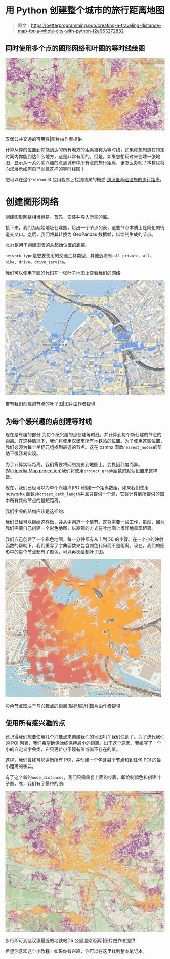 # 用 Python 创建整个城市的旅行距离地图

> 原文：<https://betterprogramming.pub/creating-a-traveling-distance-map-for-a-whole-city-with-python-f2e063272832>

## 同时使用多个点的图形网络和叶图的等时线绘图

![](img/7ced14f299d6cf8f2d36cd8c85612883.png)

汉堡公共交通的可用性|图片由作者提供

计算从你的位置到你能到达的所有地方的距离被称为等时线，如果你想知道在特定时间内你能到达什么地方，这是非常有用的。但是，如果您想反过来创建一张地图，显示从一系列感兴趣的点到城市中所有点的旅行距离，该怎么办呢？本教程将向您展示如何自己创建这样的等时线图！

您可以在这个 streamlit 应用程序上找到结果的概述:[到汉堡基础设施的步行距离](https://doppelfelix-isochron-hamburg-streamlitbikes-over-the-day-awtwm5.streamlitapp.com/Walking_Distances_to_Infrastructure)。

# **创建图形网络**

创建图形网络相当容易。首先，安装并导入所需的库。

接下来，我们为起始地址创建图，给出一个节点列表，这些节点本质上是简化的街道交叉口。之后，我们将其转换为 GeoPandas 数据帧，以绘制生成的节点。

`dist`是用于创建图表的从起始位置的距离。

`network_type`是您要使用的交通工具类型，其他选项有:`all_private`、`all`、`bike`、`drive`、`drive_service`。

我们可以使用下面的代码在一张叶子地图上查看我们的网络:

![](img/af4ec5c32a0910c4f1bc35e36dc77d19.png)

带有我们创建的节点的叶子图|图片由作者提供

## 为每个感兴趣的点创建等时线

现在是有趣的部分:为每个感兴趣的点创建等时线，并计算到每个新创建的节点的距离。在这种情况下，我们将使用汉堡市所有地铁站的位置。为了使用这些位置，我们必须为每个坐标元组找到最近的节点。这在 osmnx 函数`nearest_nodes`的帮助下很容易实现。

为了计算实际距离，我们需要将网络投影到地图上。变换因纬度而异。([Wikipedia:Map projection](https://en.wikipedia.org/wiki/Map_projection))我们将使用`project_graph`函数的默认设置来这样做。

现在，我们已经可以为单个兴趣点(POI)创建一个距离数组。如果我们使用 networkx 函数`shortest_path_length`并且只提供一个源，它将计算到所提供的图中所有其他节点的最短距离。

我们字典的结构应该是这样的:

我们已经可以继续这样做，并从中创造一个情节。这将需要一些工作，虽然，因为我们需要自己创建一个彩色地图，以直观的方式在叶地图上很好地呈现距离。

我们自己创建了一个彩色地图，每一分钟都有从 1 到 50 的步骤。在一个小的映射函数的帮助下，我们重写了字典函数来包含颜色代码而不是距离。现在，我们的图形中的每个节点都有了颜色，可以再次绘制叶子图。

![](img/0e4e459ebac9299d3ced908d6291a58f.png)

彩色节点取决于与兴趣点的距离(越亮越近)|图片由作者提供

## 使用所有感兴趣的点

还记得我们想要使用几个兴趣点来创建我们的地图吗？我们快到了。为了迭代我们的 POI 列表，我们希望确保始终保持最小的距离。出于这个原因，我编写了一个小的自定义字典类，它只更新小于现有值或尚不存在的值。

这样，我们最终可以遍历所有 POI，并创建一个包含每个节点和到任何 POI 的最小距离的字典。

有了这个新的`node_distances`，我们只需重复上面的步骤，即绘制颜色和创建叶子图，瞧，我们有了最终的图:

![](img/8ca1ace9d069380fb7d67e1282eb239c.png)

步行即可到达汉堡最近的地铁站(15 公里渲染距离)|图片由作者提供

希望你喜欢这个小教程！如果你有兴趣，你可以在这里找到整本笔记本。